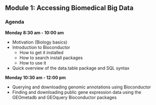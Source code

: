 ## Module 1: Accessing Biomedical Big Data 

### Agenda

**Monday 8:30 am - 10:00 am**

- Motivation (Biology basics)
- Introduction to Bioconductor
    - How to get it installed
    - How to search install packages
    - How to use it
- Quick overview of the data.table package and SQL syntax

**Monday 10:30 am - 12:00 pm**

- Querying and downloading genomic annotations using Bioconductor
- Finding and downloading public gene expression data using the GEOmetadb and GEOquery Bioconductor packages

